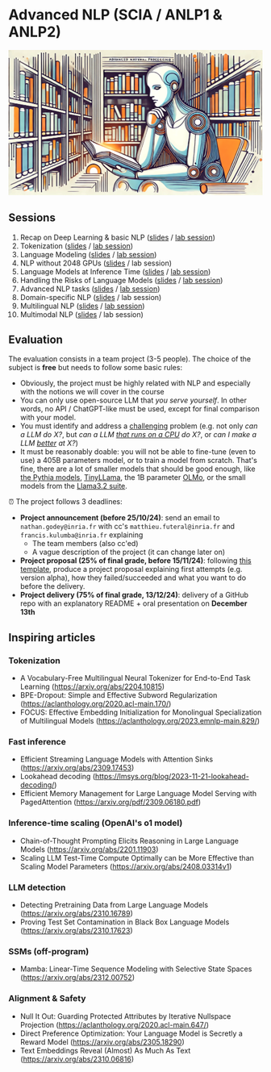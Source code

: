 # Advanced NLP (SCIA / ANLP1 & ANLP2)

![Banner](static/github_anlp_banner.png)

## Sessions

1. Recap on Deep Learning & basic NLP ([slides](https://github.com/NathanGodey/AdvancedNLP/raw/main/slides/pdf/course1_recap.pdf) / [lab session](https://colab.research.google.com/drive/1_QzQBdP289benS8Uo3yPQmtXoM-f80-n?usp=sharing))
2. Tokenization ([slides](https://github.com/NathanGodey/AdvancedNLP/raw/main/slides/pdf/course2_tokenization.pdf) / [lab session](https://colab.research.google.com/drive/1xEKz_1LcnkfcEenukIGCrk-Nf_5Hb19s?usp=sharing))
3. Language Modeling ([slides](https://github.com/NathanGodey/AdvancedNLP/raw/main/slides/pdf/course3_lm.pdf) / [lab session](https://colab.research.google.com/drive/1QmVOWC1oB206PmOBn8j0EF54laSh3BBd?usp=sharing))
4. NLP without 2048 GPUs ([slides](https://github.com/NathanGodey/AdvancedNLP/raw/main/slides/pdf/course4_efficiency.pdf) / lab session)
5. Language Models at Inference Time ([slides](https://raw.githubusercontent.com/NathanGodey/AdvancedNLP/main/slides/pdf/course5_inference.pdf) / [lab session](https://colab.research.google.com/drive/13Q1WVHDvmFX4pDQ9pSr0KrggBnPtBSPX?usp=sharing))
6. Handling the Risks of Language Models ([slides](https://github.com/NathanGodey/AdvancedNLP/raw/main/slides/pdf/course6_risks.pdf) / [lab session](https://colab.research.google.com/drive/1BSrIa5p-f2UvJEH-Y0ezniJcOoRHltMm?usp=sharing))
7. Advanced NLP tasks ([slides](https://github.com/NathanGodey/AdvancedNLP/raw/main/slides/pdf/course7_advanced.pdf) / [lab session](https://colab.research.google.com/drive/1b43gxnijKdGOU9llPEC-x2dd_E89ROk1?usp=sharing))
8. Domain-specific NLP ([slides](https://github.com/NathanGodey/AdvancedNLP/raw/main/slides/pdf/course8_specific.pdf) / lab session)
9. Multilingual NLP ([slides](https://github.com/NathanGodey/AdvancedNLP/blob/main/slides/pdf/Course%209%20-%20Multilingual%20NLP.pdf) / [lab session](https://colab.research.google.com/drive/11TX-q-hAdFiSeMVqFp1VCXhi_Ifoj8Rp?usp=sharing))
10. Multimodal NLP ([slides](https://docs.google.com/presentation/d/1K2DgnPSOGXB1hQ4FZoUU-5ppJ4dn_sLC41Ecwmxi2Zk/edit?usp=sharing) / lab session)

## Evaluation

The evaluation consists in a team project (3-5 people). The choice of the subject is **free** but needs to follow some basic rules:

- Obviously, the project must be highly related with NLP and especially with the notions we will cover in the course
- You can only use open-source LLM that _you serve yourself_. In other words, no API / ChatGPT-like must be used, except for final comparison with your model.
- You must identify and address a <ins>challenging</ins> problem (e.g. not only _can a LLM do X?_, but _can a LLM <ins>that runs on a CPU</ins> do X?_, or _can I make a LLM <ins>better</ins> at X?_)
- It must be reasonably doable: you will not be able to fine-tune (even to use) a 405B parameters model, or to train a model from scratch. That's fine, there are a lot of smaller models that should be good enough, like [the Pythia models](https://huggingface.co/collections/EleutherAI/pythia-scaling-suite-64fb5dfa8c21ebb3db7ad2e1), [TinyLLama](https://huggingface.co/collections/TinyLlama/tinyllama-11b-v1-660bb5bfabd8bd25eebbb1ef), the 1B parameter [OLMo](https://huggingface.co/collections/allenai/olmo-suite-65aeaae8fe5b6b2122b46778), or the small models from the [Llama3.2 suite](https://huggingface.co/collections/meta-llama/llama-32-66f448ffc8c32f949b04c8cf).

:alarm_clock: The project follows 3 deadlines:

- **Project announcement (before 25/10/24)**: send an email to `nathan.godey@inria.fr` with cc's `matthieu.futeral@inria.fr` and `francis.kulumba@inria.fr` explaining
  - The team members (also cc'ed)
  - A vague description of the project (it can change later on)
- **Project proposal (25% of final grade, before 15/11/24)**: following [this template](https://docs.google.com/document/d/1rCWr6p5N0ip7fpNv9e5wjX7gez4oaFGioatYXRRKGR8/edit?usp=sharing), produce a project proposal explaining first attempts (e.g. version alpha), how they failed/succeeded and what you want to do before the delivery.
- **Project delivery (75% of final grade, 13/12/24)**: delivery of a GitHub repo with an explanatory README + oral presentation on **December 13th**

## Inspiring articles

### Tokenization

- A Vocabulary-Free Multilingual Neural Tokenizer for End-to-End Task Learning (https://arxiv.org/abs/2204.10815)
- BPE-Dropout: Simple and Effective Subword Regularization (https://aclanthology.org/2020.acl-main.170/)
- FOCUS: Effective Embedding Initialization for Monolingual Specialization of Multilingual Models (https://aclanthology.org/2023.emnlp-main.829/)

### Fast inference

- Efficient Streaming Language Models with Attention Sinks (https://arxiv.org/abs/2309.17453)
- Lookahead decoding (https://lmsys.org/blog/2023-11-21-lookahead-decoding/)
- Efficient Memory Management for Large Language Model Serving with PagedAttention (https://arxiv.org/pdf/2309.06180.pdf)

### Inference-time scaling (OpenAI's o1 model)

- Chain-of-Thought Prompting Elicits Reasoning in Large Language Models (https://arxiv.org/abs/2201.11903)
- Scaling LLM Test-Time Compute Optimally can be More Effective than Scaling Model Parameters (https://arxiv.org/abs/2408.03314v1)

### LLM detection

- Detecting Pretraining Data from Large Language Models (https://arxiv.org/abs/2310.16789)
- Proving Test Set Contamination in Black Box Language Models (https://arxiv.org/abs/2310.17623)

### SSMs (off-program)

- Mamba: Linear-Time Sequence Modeling with Selective State Spaces (https://arxiv.org/abs/2312.00752)

### Alignment & Safety

- Null It Out: Guarding Protected Attributes by Iterative Nullspace Projection (https://aclanthology.org/2020.acl-main.647/)
- Direct Preference Optimization: Your Language Model is Secretly a Reward Model (https://arxiv.org/abs/2305.18290)
- Text Embeddings Reveal (Almost) As Much As Text (https://arxiv.org/abs/2310.06816)
